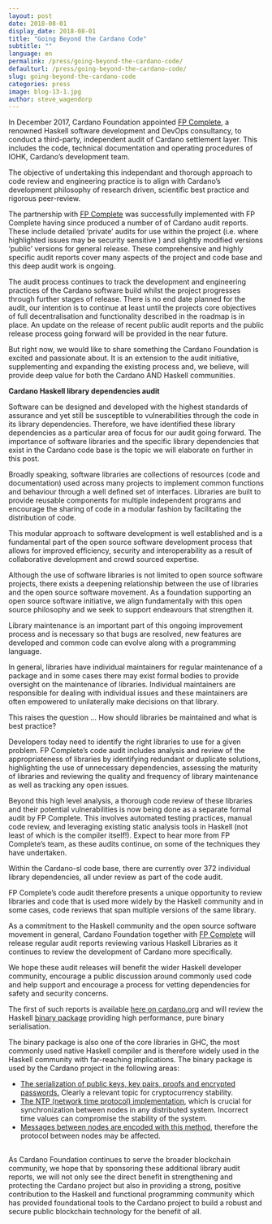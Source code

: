 ```yaml
---
layout: post
date: 2018-08-01
display_date: 2018-08-01
title: "Going Beyond the Cardano Code"
subtitle: ""
language: en
permalink: /press/going-beyond-the-cardano-code/
defaulturl: /press/going-beyond-the-cardano-code/
slug: going-beyond-the-cardano-code
categories: press
image: blog-13-1.jpg
author: steve_wagendorp
---
```


In December 2017, Cardano Foundation appointed [FP Complete](https://www.fpcomplete.com/), a renowned Haskell software development and DevOps consultancy, to conduct a third-party, independent audit of Cardano settlement layer.<!--break--> This includes the code, technical documentation and operating procedures of IOHK, Cardano’s development team.

The objective of undertaking this independant and thorough approach to code review and engineering practice is to align with Cardano’s development philosophy of research driven, scientific best practice and rigorous peer-review.

The partnership with [FP Complete](https://www.fpcomplete.com/) was successfully implemented with FP Complete having since produced a number of of Cardano audit reports. These include detailed ‘private’ audits for use within the project (i.e. where highlighted issues may be security sensitive ) and slightly modified versions ‘public’ versions for general release. These comprehensive and highly specific audit reports cover many aspects of the project and code base and this deep audit work is ongoing.

The audit process continues to track the development and engineering practices of the Cardano software build whilst the project progresses through further stages of release. There is no end date planned for the audit, our intention is to continue at least until the projects core objectives of full decentralisation and functionality described in the roadmap is in place. An update on the release of recent public audit reports and the public release process going forward will be provided in the near future.

But right now, we would like to share something the Cardano Foundation is excited and passionate about. It is an extension to the audit initiative, supplementing and expanding the existing process and, we believe, will provide deep value for both the Cardano AND Haskell communities.

<p style="font-weight: bold;">Cardano Haskell library dependencies audit</p>

Software can be designed and developed with the highest standards of assurance and yet still be susceptible to vulnerabilities through the code in its library dependencies. Therefore, we have identified these library dependencies as a particular area of focus for our audit going forward. The importance of software libraries and the specific library dependencies that exist in the Cardano code base is the topic we will elaborate on further in this post.

Broadly speaking, software libraries are collections of resources (code and documentation) used across many projects to implement common functions and behaviour through a well defined set of interfaces. Libraries are built to provide reusable components for multiple independent programs and encourage the sharing of code in a modular fashion by facilitating the distribution of code.

This modular approach to software development is well established and is a fundamental part of the open source software development process that allows for improved efficiency, security and interoperability as a result of collaborative development and crowd sourced expertise.

Although the use of software libraries is not limited to open source software projects, there exists a deepening relationship between the use of libraries and the open source software movement. As a foundation supporting an open source software initiative, we align fundamentally with this open source philosophy and we seek to support endeavours that strengthen it.

Library maintenance is an important part of this ongoing improvement process and is necessary so that bugs are resolved, new features are developed and common code can evolve along with a programming language.

In general, libraries have individual maintainers for regular maintenance of a package and in some cases there may exist formal bodies to provide oversight on the maintenance of libraries. Individual maintainers are responsible for dealing with individual issues and these maintainers are often empowered to unilaterally make decisions on that library.

This raises the question … How should libraries be maintained and what is best practice?

Developers today need to identify the right libraries to use for a given problem. FP Complete’s code audit includes analysis and review of the appropriateness of libraries by identifying redundant or duplicate solutions, highlighting the use of unnecessary dependencies, assessing the maturity of libraries and reviewing the quality and frequency of library maintenance as well as tracking any open issues.

Beyond this high level analysis, a thorough code review of these libraries and their potential vulnerabilities is now being done as a separate formal audit by FP Complete. This involves automated testing practices, manual code review, and leveraging existing static analysis tools in Haskell (not least of which is the compiler itself!). Expect to hear more from FP Complete’s team, as these audits continue, on some of the techniques they have undertaken.

Within the Cardano-sl code base, there are currently over 372 individual library dependencies, all under review as part of the code audit.

FP Complete’s code audit therefore presents a unique opportunity to review libraries and code that is used more widely by the Haskell community and in some cases, code reviews that span multiple versions of the same library.

As a commitment to the Haskell community and the open source software movement in general, Cardano Foundation together with [FP Complete](https://www.fpcomplete.com/) will release regular audit reports reviewing various Haskell Libraries as it continues to review the development of Cardano more specifically.

We hope these audit releases will benefit the wider Haskell developer community, encourage a public discussion around commonly used code and help support and encourage a process for vetting dependencies for safety and security concerns.

The first of such reports is available [here on cardano.org](https://www.cardano.org/en/home/) and will review the Haskell [binary package](https://github.com/kolmodin/binary) providing high performance, pure binary serialisation.

The binary package is also one of the core libraries in GHC, the most commonly used native Haskell compiler and is therefore widely used in the Haskell community with far-reaching implications. The binary package is used by the Cardano project in the following areas:

<ul style="margin-bottom: 30px;">
  <li><a href="https://github.com/input-output-hk/cardano-sl/blob/7da7cd82cb1db2a1cb4de961b05e2459d4066131/crypto/Pos/Crypto/Orphans.hs#L69..L108">The serialization of public keys, key pairs, proofs and encrypted passwords.</a> Clearly a relevant topic for cryptocurrency stability.</li>
  <li><a href="https://github.com/input-output-hk/cardano-sl/blob/7da7cd82cb1db2a1cb4de961b05e2459d4066131/networking/src/Ntp/Packet.hs#L55..L76">The NTP (network time protocol) implementation</a>, which is crucial for synchronization between nodes in any distributed system. Incorrect time values can compromise the stability of the system.</li>
  <li><a href="https://github.com/input-output-hk/cardano-sl/blob/7da7cd82cb1db2a1cb4de961b05e2459d4066131/networking/src/Node/Message/Class.hs#L38">Messages between nodes are encoded with this method</a>, therefore the protocol between nodes may be affected.</li>
</ul>

As Cardano Foundation continues to serve the broader blockchain community, we hope that by sponsoring these additional library audit reports, we will not only see the direct benefit in strengthening and protecting the Cardano project but also in providing a strong, positive contribution to the Haskell and functional programming community which has provided foundational tools to the Cardano project to build a robust and secure public blockchain technology for the benefit of all.
